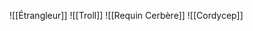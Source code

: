 <span class="embed-note">![[Étrangleur]]</span>
<span class="embed-note">![[Troll]]</span>
<span class="embed-note">![[Requin Cerbère]]</span>
<span class="embed-note">![[Cordycep]]</span>
